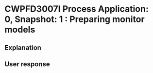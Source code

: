 # CWPFD3007I Process Application: 0, Snapshot: 1 : Preparing monitor models

## Explanation

## User response